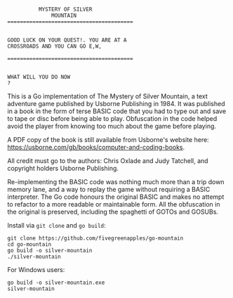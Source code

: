 ```
          MYSTERY OF SILVER
              MOUNTAIN
========================================


GOOD LUCK ON YOUR QUEST!. YOU ARE AT A
CROSSROADS AND YOU CAN GO E,W,

========================================


WHAT WILL YOU DO NOW 
?
```

This is a Go implementation of The Mystery of Silver Mountain, a text adventure game published by Usborne Publishing in 1984. It was published in a book in the form of terse BASIC code that you had to type out and save to tape or disc before being able to play. Obfuscation in the code helped avoid the player from knowing too much about the game before playing. 

A PDF copy of the book is still available from Usborne's website here: https://usborne.com/gb/books/computer-and-coding-books.

All credit must go to the authors: Chris Oxlade and Judy Tatchell, and copyright holders Usborne Publishing.

Re-implementing the BASIC code was nothing much more than a trip down memory lane, and a way to replay the game without requiring a BASIC interpreter. The Go code honours the original BASIC and makes no attempt to refactor to a more readable or maintainable form. All the obfuscation in the original is preserved, including the spaghetti of GOTOs and GOSUBs.

Install via `git clone` and `go build`:
```
git clone https://github.com/fivegreenapples/go-mountain
cd go-mountain
go build -o silver-mountain
./silver-mountain
```

For Windows users:

```
go build -o silver-mountain.exe
silver-mountain
```